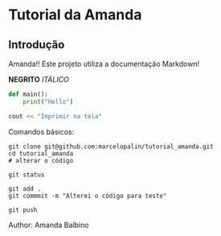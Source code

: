 # Tutorial da Amanda

## Introdução

Amanda!! Este projeto utiliza a documentação Markdown! 


**NEGRITO**  _ITÁLICO_

```py
def main():
    print("Hello")
```

```c++
cout << "Imprimir na tela"
```

Comandos básicos:

```
git clone git@github.com:marcelopalin/tutorial_amanda.git
cd tutorial_amanda
# alterar o código

git status

git add .
git commmit -m "Alterei o código para teste"

git push
```



Author: Amanda Balbino
